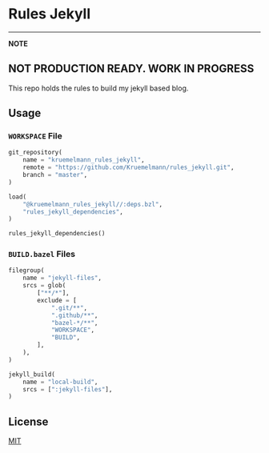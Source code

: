 Rules Jekyll
============

---
**NOTE**

NOT PRODUCTION READY. WORK IN PROGRESS
---

This repo holds the rules to build my jekyll based blog.

Usage
-----

### `WORKSPACE` File

```python
git_repository(
    name = "kruemelmann_rules_jekyll",
    remote = "https://github.com/Kruemelmann/rules_jekyll.git",
    branch = "master",
)

load(
    "@kruemelmann_rules_jekyll//:deps.bzl",
    "rules_jekyll_dependencies",
)

rules_jekyll_dependencies()
```

### `BUILD.bazel` Files

```python
filegroup(
    name = "jekyll-files",
    srcs = glob(
        ["**/*"],
        exclude = [
            ".git/**",
            ".github/**",
            "bazel-*/**",
            "WORKSPACE",
            "BUILD",
        ],
    ),
)

jekyll_build(
    name = "local-build",
    srcs = [":jekyll-files"],
)

```

## License
[MIT](https://choosealicense.com/licenses/mit/)
